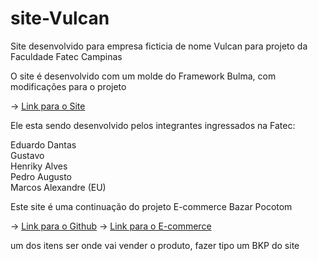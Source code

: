 # site-Vulcan
 Site desenvolvido para empresa ficticia de nome Vulcan para projeto da Faculdade Fatec Campinas

 O site é desenvolvido com um molde do Framework Bulma, com modificações para o projeto

 -> <a href="http://vulcan.42web.io/">Link para o Site</a>

 Ele esta sendo desenvolvido pelos integrantes ingressados na Fatec:
 
 Eduardo Dantas <br>
 Gustavo <br>
 Henriky Alves <br>
 Pedro Augusto <br>
 Marcos Alexandre (EU) <br>

 Este site é uma continuação do projeto E-commerce Bazar Pocotom

 -> <a href="https://github.com/alexandre824/Project_ecommerce_TCC">Link para o Github</a>
 -> <a href="http://bazarpocotom.42web.io/">Link para o E-commerce</a>


 um dos itens ser onde vai vender o produto, fazer tipo um BKP do site 
